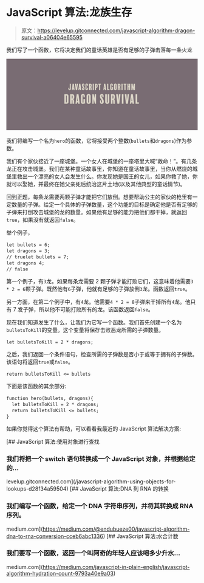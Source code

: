 # JavaScript 算法:龙族生存

> 原文：<https://levelup.gitconnected.com/javascript-algorithm-dragon-survival-a06404e65595>

我们写了一个函数，它将决定我们的童话英雄是否有足够的子弹击落每一条火龙

![](img/f199874e1ab2a0d157a9b7689a8a9001.png)

我们将编写一个名为`hero`的函数，它将接受两个整数(`bullets`和`dragons`)作为参数。

我们有个家伙接近了一座城堡。一个女人在城堡的一座塔里大喊“救命！”。有几条龙正在攻击城堡。我们在某种童话故事里，你知道在童话故事里，当你从燃烧的城堡里救出一个漂亮的女人会发生什么。你发现她是国王的女儿，如果你救了她，你就可以娶她，并最终在她父亲死后统治这片土地(以及其他典型的童话情节)。

回到正题，每条龙需要两颗子弹才能把它们放倒。想要帮助公主的家伙的枪里有一定数量的子弹。给定一个具体的子弹数量，这个功能的目标是确定他是否有足够的子弹来打倒攻击城堡的龙的数量。如果他有足够的能力把他们都干掉，就返回`true`，如果没有就返回`false`。

举个例子，

```
let bullets = 6;
let dragons = 3;
// truelet bullets = 7;
let dragons 4;
// false
```

第一个例子，有`3`龙。如果每条龙需要 2 颗子弹才能打败它们，这意味着他需要`3 * 2 = 6`颗子弹。既然他有`6`子弹，他就有足够的子弹放倒`3`龙。函数返回`true`。

另一方面，在第二个例子中，有`4`龙。他需要`4 * 2 = 8`子弹来干掉所有`4`龙。他只有 7 发子弹，所以他不可能打败所有的龙。该函数返回`false`。

现在我们知道发生了什么，让我们为它写一个函数。我们首先创建一个名为`bulletsToKill`的变量。这个变量将保存击败恶龙所需的子弹数量。

```
let bulletsToKill = 2 * dragons;
```

之后，我们返回一个条件语句，检查所需的子弹数是否小于或等于拥有的子弹数。该语句将返回`true`或`false`。

```
return bulletsToKill <= bullets
```

下面是该函数的其余部分:

```
function hero(bullets, dragons){
  let bulletsToKill = 2 * dragons;
  return bulletsToKill <= bullets;
}
```

如果你觉得这个算法有帮助，可以看看我最近的 JavaScript 算法解决方案:

[](/javascript-algorithm-using-objects-for-lookups-d28f34a59504) [## JavaScript 算法:使用对象进行查找

### 我们将把一个 switch 语句转换成一个 JavaScript 对象，并根据给定的…

levelup.gitconnected.com](/javascript-algorithm-using-objects-for-lookups-d28f34a59504) [](https://medium.com/@endubueze00/javascript-algorithm-dna-to-rna-conversion-cceb6abc1336) [## JavaScript 算法:DNA 到 RNA 的转换

### 我们编写一个函数，给定一个 DNA 字符串序列，并将其转换成 RNA 序列。

medium.com](https://medium.com/@endubueze00/javascript-algorithm-dna-to-rna-conversion-cceb6abc1336) [](https://medium.com/javascript-in-plain-english/javascript-algorithm-hydration-count-9793a40e9a03) [## JavaScript 算法:水合计数

### 我们要写一个函数，返回一个叫阿奇的年轻人应该喝多少升水…

medium.com](https://medium.com/javascript-in-plain-english/javascript-algorithm-hydration-count-9793a40e9a03)